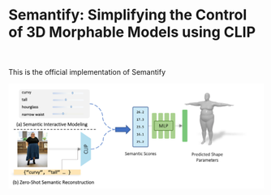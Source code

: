 # Semantify: Simplifying the Control of 3D Morphable Models using CLIP

<br>
<br>
This is the official implementation of Semantify 
<br>

![teaser](https://github.com/Omergral/Semantify/blob/3c487790da4feee5265ab53f38fe2fc015684451/static/images/semantify_teaser.png)
